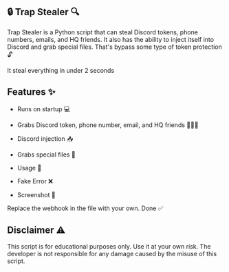 ## 🔒 Trap Stealer 🔍

Trap Stealer is a Python script that can steal Discord tokens, phone numbers, emails, and HQ friends. It also has the ability to inject itself into Discord and grab special files. That's bypass some type of token protection 🔓

It steal everything in under 2 seconds
## Features ✨

- Runs on startup 💻

- Grabs Discord token, phone number, email, and HQ friends 📱📧👥

- Discord injection 📥

- Grabs special files 📂

- Usage 🚀

- Fake Error ❌

- Screenshot 📸


Replace the webhook in the file with your own.
Done ✅

## Disclaimer ⚠️
This script is for educational purposes only. Use it at your own risk. The developer is not responsible for any damage caused by the misuse of this script.
